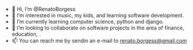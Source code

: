 - 👋 Hi, I’m @RenatoBorgess
- 👀 I’m interested in music, my kids, and learning software development.
- 🌱 I’m currently learning computer science, python and django.
- 💞️ I’m looking to collaborate on software projects in the area of finance, education, .
- 📫 You can reach me by sendin an e-mail to renato.borgess@gmail.com 

<!---
RenatoBorgess/RenatoBorgess is a ✨ special ✨ repository because its `README.md` (this file) appears on your GitHub profile.
You can click the Preview link to take a look at your changes.
--->
